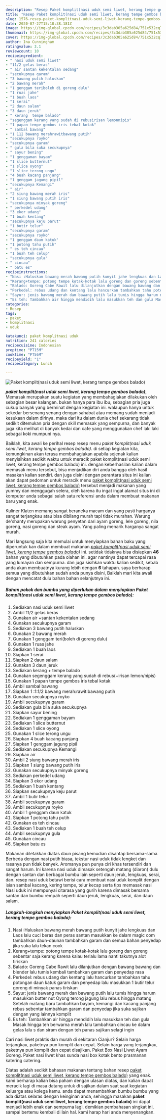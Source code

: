 ```yaml
---
description: "Resep Paket komplit(nasi uduk semi liwet, kerang tempe gembos balado) Lezat"
title: "Resep Paket komplit(nasi uduk semi liwet, kerang tempe gembos balado) Lezat"
slug: 1576-resep-paket-komplitnasi-uduk-semi-liwet-kerang-tempe-gembos-balado-lezat
date: 2020-07-27T15:10:38.181Z
image: https://img-global.cpcdn.com/recipes/3c3dab305a625d84/751x532cq70/paket-komplitnasi-uduk-semi-liwet-kerang-tempe-gembos-balado-foto-resep-utama.jpg
thumbnail: https://img-global.cpcdn.com/recipes/3c3dab305a625d84/751x532cq70/paket-komplitnasi-uduk-semi-liwet-kerang-tempe-gembos-balado-foto-resep-utama.jpg
cover: https://img-global.cpcdn.com/recipes/3c3dab305a625d84/751x532cq70/paket-komplitnasi-uduk-semi-liwet-kerang-tempe-gembos-balado-foto-resep-utama.jpg
author: Ina Cunningham
ratingvalue: 3.1
reviewcount: 10
recipeingredient:
- " nasi uduk semi liwet"
- "11/2 gelas beras"
- " air santan kekentalan sedang"
- "secukupnya garam"
- "3 bawang putih haluskan"
- "2 bawang merah"
- "1 genggam teriboleh di goreng dulu"
- "1 ruas jahe"
- "1 buah laos"
- "1 serai"
- "2 daun salam"
- "3 daun jeruk"
- " kerang  tempe balado"
- "segenggam kerang yang sudah di rebusirisan lemonnipis"
- "1 papan tempe gembos iris tebal kotak"
- " sambal bawang"
- "1 112 bawang merahrawitbawang putih"
- "secukupnya royko"
- "secukupnya garam"
- " gula bila suka secukupnya"
- " sayur bening"
- "1 genggaman bayam"
- "1 slice butternut"
- "1 slice oyong"
- "1 slice terong ungu"
- "4 buah kacang panjang"
- "1 genggam jagung pipil"
- "secukupnya Kemangi"
- " air"
- "2 siung bawang merah iris"
- "1 siung bawang putih iris"
- "secukupnya minyak goreng"
- " perkedel udang"
- "3 ekor udang"
- "1 buah kentang"
- "secukupnya keju parut"
- "1 butir telur"
- "secukupnya garam"
- "secukupnya royko"
- "1 genggam daun katuk"
- "1 potong tahu putih"
- " es teh cincau"
- "1 buah teh celup"
- "secukupnya gula"
- " cincau"
- " batu es"
recipeinstructions:
- "Nasi :Haluskan bawang merah bawang putih kunyit jahe lengkuas dan Laos lalu cuci beras dan peras santan masukkan ke dalam magic com tambahkan daun-daunan tambahkan garam dan semua bahan penyedap jika suka lalu tekan cook"
- "Kerang+tempe: potong tempe kotak-kotak lalu goreng dan goreng sebentar saja kerang karena kalau terlalu lama nanti takutnya alot tiriskan"
- "Balado: Goreng Cabe Rawit lalu dilanjutkan dengan bawang bawang dan blender lalu tumis kembali tambahkan garam dan penyedap rasa"
- "Perkedel: rebus udang dan kentang lalu hancurkan tambahkan tahu potongan daun katuk garam dan penyedap lalu masukkan 1 butir telur goreng di minyak panas tiriskan"
- "Sayur: jenis bawang merah dan bawang putih lalu tumis hingga harum masukkan butter nut Oyong terong jagung lalu rebus hingga matang Setelah matang baru tambahkan bayam, kemangi dan kacang panjang rebus sebentar tambahkan garam dan penyedap jika suka sajikan dengan yang lainnya komplit"
- "Es teh: Tambahkan air hingga mendidih lalu masukkan teh dan gula Masak hingga teh berwarna merah lalu tambahkan cincau ke dalam gelas lalu s dan siram dengan teh panas sajikan selagi ingin"
categories:
- Resep
tags:
- paket
- komplitnasi
- uduk

katakunci: paket komplitnasi uduk 
nutrition: 241 calories
recipecuisine: Indonesian
preptime: "PT15M"
cooktime: "PT56M"
recipeyield: "1"
recipecategory: Lunch

---
```



![Paket komplit(nasi uduk semi liwet, kerang tempe gembos balado)](https://img-global.cpcdn.com/recipes/3c3dab305a625d84/751x532cq70/paket-komplitnasi-uduk-semi-liwet-kerang-tempe-gembos-balado-foto-resep-utama.jpg)

<b><i>paket komplit(nasi uduk semi liwet, kerang tempe gembos balado)</i></b>, Memasak merupakan suatu kegiatan yang membahagiakan dilakukan oleh sebagian besar kalangan. bukan hanya para ibu ibu, sebagian pria juga cukup banyak yang berminat dengan kegiatan ini. walaupun hanya untuk sekedar bersenang senang dengan sahabat atau memang sudah menjadi kesukaan dalam dirinya. maka dari itu dalam dunia chef sekarang tidak sedikit ditemukan pria dengan skill memasak yang sempurna, dan banyak juga kita melihat di banyak kedai dan cafe yang menggunakan chef laki laki sebagai koki mumpuni nya.

Baiklah, kita awali ke perihal resep resep menu <i>paket komplit(nasi uduk semi liwet, kerang tempe gembos balado)</i>. di setiap kegiatan kita, kemungkinan akan terasa membahagiakan apabila sejenak kalian menyisihkan sedikit waktu untuk meracik paket komplit(nasi uduk semi liwet, kerang tempe gembos balado) ini. dengan keberhasilan kalian dalam memasak menu tersebut, bisa menjadikan diri anda bangga oleh hasil masakan kalian sendiri. dan juga disini dengan perantara situs ini kalian akan dapat pedoman untuk meracik menu <u>paket komplit(nasi uduk semi liwet, kerang tempe gembos balado)</u> tersebut menjadi makanan yang yummy dan menggugah selera, oleh karena itu ingat ingat alamat situs ini di komputer anda sebagai salah satu referensi anda dalam membuat makanan baru yang enak.

Kuliner Klaten memang sangat beraneka macam dan yang pasti harganya sangat terjangkau atau bisa dibilang murah tapi tidak murahan. Warung de&#39;shanty merupakan warung penyetan dari ayam goreng, lele goreng, nila goreng, nasi goreng dan steak ayam. Yang paling menarik harganya sangat murah.


Mari langsung saja kita memulai untuk menyiapkan bahan baku yang diperuntuk kan dalam membuat makanan <u><i>paket komplit(nasi uduk semi liwet, kerang tempe gembos balado)</i></u> ini. setidak tidaknya bisa disiapkan <b>46</b> bahan yang dibutuhkan pada olahan ini. agar nantinya dapat tercapai rasa yang lumayan dan sempurna. dan juga sisihkan waktu kalian sedikit, sebab anda akan membuatnya kurang lebih dengan <b>6</b> tahapan. saya berharap semua yang dibutuhkan sudah anda punya disini, Baiklah mari kita awali dengan mencatat dulu bahan bahan selanjutnya ini.

<!--inarticleads1-->

##### Bahan pokok dan bumbu yang diperlukan dalam menyiapkan Paket komplit(nasi uduk semi liwet, kerang tempe gembos balado):

1. Sediakan  nasi uduk semi liwet
1. Ambil 11/2 gelas beras
1. Gunakan  air +santan kekentalan sedang
1. Gunakan secukupnya garam
1. Sediakan 3 bawang putih haluskan
1. Gunakan 2 bawang merah
1. Gunakan 1 genggam teri(boleh di goreng dulu)
1. Gunakan 1 ruas jahe
1. Sediakan 1 buah laos
1. Siapkan 1 serai
1. Siapkan 2 daun salam
1. Gunakan 3 daun jeruk
1. Sediakan  kerang + tempe balado
1. Gunakan segenggam kerang yang sudah di rebus(+irisan lemon/nipis)
1. Gunakan 1 papan tempe gembos iris tebal kotak
1. Ambil  sambal bawang
1. Siapkan 1 :1:1/2 bawang merah:rawit:bawang putih
1. Gunakan secukupnya royko
1. Ambil secukupnya garam
1. Sediakan  gula bila suka secukupnya
1. Siapkan  sayur bening
1. Sediakan 1 genggaman bayam
1. Sediakan 1 slice butternut
1. Sediakan 1 slice oyong
1. Gunakan 1 slice terong ungu
1. Siapkan 4 buah kacang panjang
1. Siapkan 1 genggam jagung pipil
1. Sediakan secukupnya Kemangi
1. Siapkan  air
1. Ambil 2 siung bawang merah iris
1. Siapkan 1 siung bawang putih iris
1. Gunakan secukupnya minyak goreng
1. Sediakan  perkedel udang
1. Siapkan 3 ekor udang
1. Sediakan 1 buah kentang
1. Siapkan secukupnya keju parut
1. Ambil 1 butir telur
1. Ambil secukupnya garam
1. Ambil secukupnya royko
1. Ambil 1 genggam daun katuk
1. Siapkan 1 potong tahu putih
1. Gunakan  es teh cincau
1. Sediakan 1 buah teh celup
1. Ambil secukupnya gula
1. Gunakan  cincau
1. Siapkan  batu es


Makanan diletakkan diatas daun pisang kemudian disantap bersama-sama. Berbeda dengan nasi putih biasa, tekstur nasi uduk tidak lengket dan rasanya pun tidak benyek. Aromanya pun punya ciri khas tersendiri dan sangat harum. Ini karena nasi uduk dimasak setengah matang (diaron) dulu dengan santan dan berbagai bumbu lain seperti daun jeruk, lengkuas, serai, dan. resep nasi uduk betawi berisi cara membuat nasi uduk komplit dengan isian sambal kacang, kering tempe, telur kecap serta tips memasak nasi Nasi uduk ini mempunyai citarasa yang gurih karena dimasak bersama santan dan bumbu rempah seperti daun jeruk, lengkuas, serai, dan daun salam. 

<!--inarticleads2-->

##### Langkah-langkah menyiapkan Paket komplit(nasi uduk semi liwet, kerang tempe gembos balado):

1. Nasi :Haluskan bawang merah bawang putih kunyit jahe lengkuas dan Laos lalu cuci beras dan peras santan masukkan ke dalam magic com tambahkan daun-daunan tambahkan garam dan semua bahan penyedap jika suka lalu tekan cook
1. Kerang+tempe: potong tempe kotak-kotak lalu goreng dan goreng sebentar saja kerang karena kalau terlalu lama nanti takutnya alot tiriskan
1. Balado: Goreng Cabe Rawit lalu dilanjutkan dengan bawang bawang dan blender lalu tumis kembali tambahkan garam dan penyedap rasa
1. Perkedel: rebus udang dan kentang lalu hancurkan tambahkan tahu potongan daun katuk garam dan penyedap lalu masukkan 1 butir telur goreng di minyak panas tiriskan
1. Sayur: jenis bawang merah dan bawang putih lalu tumis hingga harum masukkan butter nut Oyong terong jagung lalu rebus hingga matang Setelah matang baru tambahkan bayam, kemangi dan kacang panjang rebus sebentar tambahkan garam dan penyedap jika suka sajikan dengan yang lainnya komplit
1. Es teh: Tambahkan air hingga mendidih lalu masukkan teh dan gula Masak hingga teh berwarna merah lalu tambahkan cincau ke dalam gelas lalu s dan siram dengan teh panas sajikan selagi ingin


Cari nasi liwet praktis dan murah di sekitaran Cianjur? Selain harga terjangkau, paketnya pun komplit dan cepat. Selain harga yang terjangkau, paketnya pun komplit dan cepat disajikan. Paket Box Nasi Liwet Ayam Goreng. Paket nasi liwet khas sunda nasi box kotak bento prasmanan katering catering. 

Diatas adalah sedikit bahasan makanan tentang bahan resep <u>paket komplit(nasi uduk semi liwet, kerang tempe gembos balado)</u> yang enak. kami berharap kalian bisa paham dengan ulasan diatas, dan kalian dapat meracik lagi di masa datang untuk di sajikan dalam saat saat kegiatan keluarga atau kolega kamu. anda dapat menambahkan bumbu bumbu yang ada diatas selaras dengan keinginan anda, sehingga masakan <b>paket komplit(nasi uduk semi liwet, kerang tempe gembos balado)</b> ini dapat menjadi lebih enak dan sempurna lagi. demikian pembahasan singkat ini, sampai bertemu kembali di lain hal. kami harap hari anda menyenangkan.
